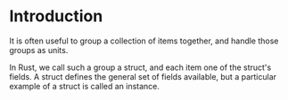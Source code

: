 # Introduction

It is often useful to group a collection of items together, and handle those groups as units.

In Rust, we call such a group a struct, and each item one of the struct's fields. A struct defines the general set of fields available, but a particular example of a struct is called an instance.
